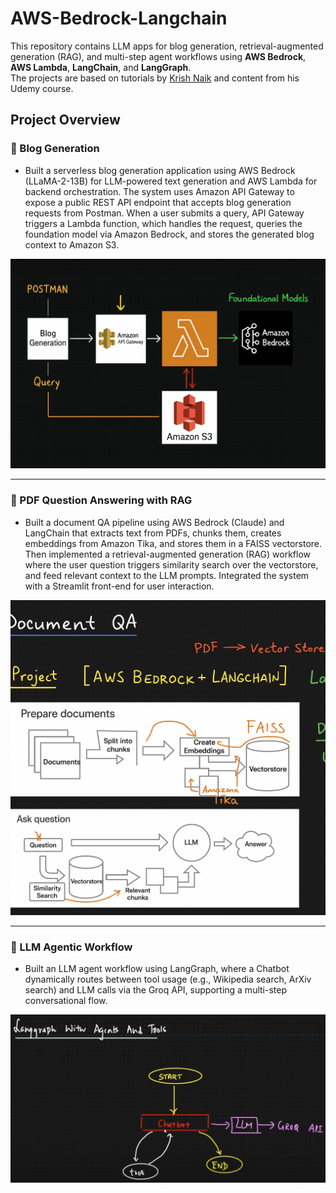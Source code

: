 # AWS-Bedrock-Langchain

This repository contains LLM apps for blog generation, retrieval-augmented generation (RAG), and multi-step agent workflows using **AWS Bedrock**, **AWS Lambda**, **LangChain**, and **LangGraph**.  
The projects are based on tutorials by [Krish Naik](https://www.youtube.com/@krishnaik06) and content from his Udemy course.

## Project Overview

### 📝 Blog Generation
- Built a serverless blog generation application using AWS Bedrock (LLaMA-2-13B) for LLM-powered text generation and AWS Lambda for backend orchestration. The system uses Amazon API Gateway to expose a public REST API endpoint that accepts blog generation requests from Postman. When a user submits a query, API Gateway triggers a Lambda function, which handles the request, queries the foundation model via Amazon Bedrock, and stores the generated blog context to Amazon S3.

<p align="center">
  <img src="blog_generation_workflow.png" alt="Blog generation workflow" width="600"/>
</p>

---

### 📄 PDF Question Answering with RAG
- Built a document QA pipeline using AWS Bedrock (Claude) and LangChain that extracts text from PDFs, chunks them, creates embeddings from Amazon Tika, and stores them in a FAISS vectorstore. Then implemented a retrieval-augmented generation (RAG) workflow where the user question triggers similarity search over the vectorstore, and feed relevant context to the LLM prompts. Integrated the system with a Streamlit front-end for user interaction.

<p align="center">
  <img src="pdf_rag_workflow.png" alt="PDF question-answering with RAG workflow" width="600"/>
</p>


---

### 🤖 LLM Agentic Workflow
- Built an LLM agent workflow using LangGraph, where a Chatbot dynamically routes between tool usage (e.g., Wikipedia search, ArXiv search) and LLM calls via the Groq API, supporting a multi-step conversational flow.

<p align="center">
  <img src="langgraph_agentic_workflow.png" alt="Langgraph LLM agentic workflow" width="600"/>
</p>
